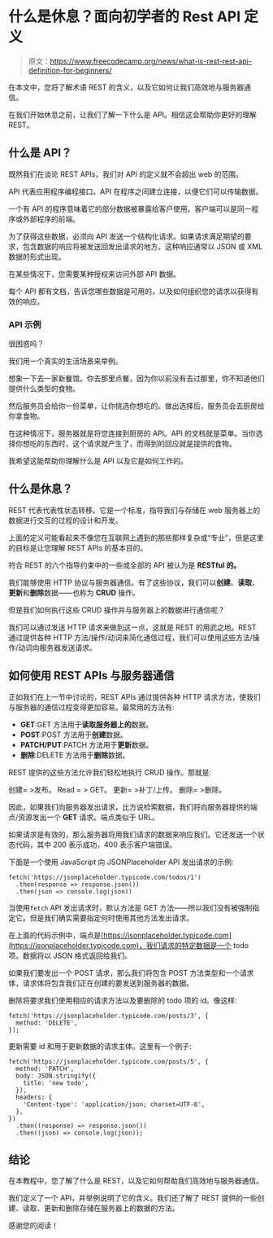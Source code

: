 # 什么是休息？面向初学者的 Rest API 定义

> 原文：<https://www.freecodecamp.org/news/what-is-rest-rest-api-definition-for-beginners/>

在本文中，您将了解术语 REST 的含义，以及它如何让我们高效地与服务器通信。

在我们开始休息之前，让我们了解一下什么是 API。相信这会帮助你更好的理解 REST。

## 什么是 API？

既然我们在谈论 REST APIs，我们对 API 的定义就不会超出 web 的范围。

API 代表应用程序编程接口。API 在程序之间建立连接，以便它们可以传输数据。

一个有 API 的程序意味着它的部分数据被暴露给客户使用。客户端可以是同一程序或外部程序的前端。

为了获得这些数据，必须向 API 发送一个结构化请求。如果请求满足期望的要求，包含数据的响应将被发送回发出请求的地方。这种响应通常以 JSON 或 XML 数据的形式出现。

在某些情况下，您需要某种授权来访问外部 API 数据。

每个 API 都有文档，告诉您哪些数据是可用的，以及如何组织您的请求以获得有效的响应。

### API 示例

很困惑吗？

我们用一个真实的生活场景来举例。

想象一下去一家新餐馆。你去那里点餐，因为你以前没有去过那里，你不知道他们提供什么类型的食物。

然后服务员会给你一份菜单，让你挑选你想吃的。做出选择后，服务员会去厨房给你拿食物。

在这种情况下，服务器就是将您连接到厨房的 API。API 的文档就是菜单。当你选择你想吃的东西时，这个请求就产生了，而得到的回应就是提供的食物。

我希望这能帮助你理解什么是 API 以及它是如何工作的。

## 什么是休息？

REST 代表代表性状态转移。它是一个标准，指导我们与存储在 web 服务器上的数据进行交互的过程的设计和开发。

上面的定义可能看起来不像您在互联网上遇到的那些那样复杂或“专业”，但是这里的目标是让您理解 REST APIs 的基本目的。

符合 REST 的六个指导约束中的一些或全部的 API 被认为是 **RESTful 的。**

我们能够使用 HTTP 协议与服务器通信。有了这些协议，我们可以**创建**、**读取**、**更新**和**删除**数据——也称为 **CRUD** 操作。

但是我们如何执行这些 CRUD 操作并与服务器上的数据进行通信呢？

我们可以通过发送 HTTP 请求来做到这一点，这就是 REST 的用武之地。REST 通过提供各种 HTTP 方法/操作/动词来简化通信过程，我们可以使用这些方法/操作/动词向服务器发送请求。

## 如何使用 REST APIs 与服务器通信

正如我们在上一节中讨论的，REST APIs 通过提供各种 HTTP 请求方法，使我们与服务器的通信过程变得更加容易。最常用的方法有:

*   **GET**:GET 方法用于**读取服务器上的**数据。
*   **POST**:POST 方法用于**创建**数据。
*   **PATCH/PUT**:PATCH 方法用于**更新**数据。
*   **删除**:DELETE 方法用于**删除**数据。

REST 提供的这些方法允许我们轻松地执行 CRUD 操作。那就是:

创建= >发布。
Read = > GET。
更新= >补丁/上传。
删除= >删除。

因此，如果我们向服务器发出请求，比方说检索数据，我们将向服务器提供的端点/资源发出一个 **GET** 请求。端点类似于 URL。

如果请求是有效的，那么服务器将用我们请求的数据来响应我们。它还发送一个状态代码，其中 200 表示成功，400 表示客户端错误。

下面是一个使用 JavaScript 向 JSONPlaceholder API 发出请求的示例:

```
fetch('https://jsonplaceholder.typicode.com/todos/1')
  .then(response => response.json())
  .then(json => console.log(json))
```

当使用`fetch` API 发出请求时，默认方法是 GET 方法——所以我们没有被强制指定它。但是我们确实需要指定何时使用其他方法发出请求。

在上面的代码示例中，端点是[https://jsonplaceholder.typicode.com](https://jsonplaceholder.typicode.com)，我们请求的特定数据是一个 todo 项。数据将以 JSON 格式返回给我们。

如果我们要发出一个 POST 请求，那么我们将包含 POST 方法类型和一个请求体，请求体将包含我们正在创建的要发送到服务器的数据。

删除将要求我们使用相应的请求方法以及要删除的 todo 项的 id。像这样:

```
fetch('https://jsonplaceholder.typicode.com/posts/3', {
  method: 'DELETE',
});
```

更新需要 id 和用于更新数据的请求主体。这里有一个例子:

```
fetch('https://jsonplaceholder.typicode.com/posts/5', {
  method: 'PATCH',
  body: JSON.stringify({
    title: 'new todo',
  }),
  headers: {
    'Content-type': 'application/json; charset=UTF-8',
  },
})
  .then((response) => response.json())
  .then((json) => console.log(json));
```

## 结论

在本教程中，您了解了什么是 REST，以及它如何帮助我们高效地与服务器通信。

我们定义了一个 API，并举例说明了它的含义。我们还了解了 REST 提供的一些创建、读取、更新和删除存储在服务器上的数据的方法。

感谢您的阅读！
